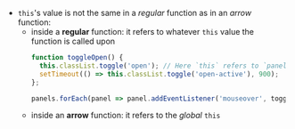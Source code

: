 * `this`'s value is not the same in a *regular* function as in an *arrow* function:
  * inside a **regular** function: it refers to whatever `this` value the function is called upon
    ```javascript
    function toggleOpen() {
      this.classList.toggle('open'); // Here `this` refers to `panel`
      setTimeout(() => this.classList.toggle('open-active'), 900);
    };

    panels.forEach(panel => panel.addEventListener('mouseover', toggleOpen));
    ```
  * inside an **arrow** function: it refers to the *global* `this`